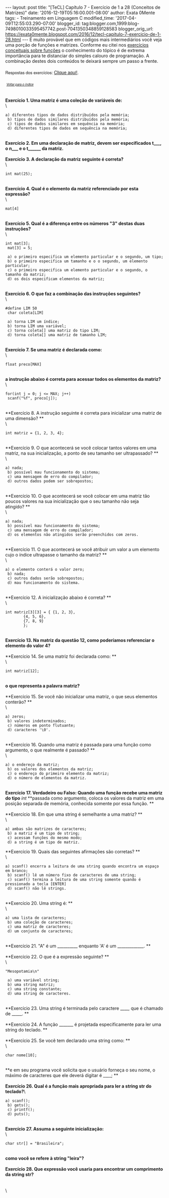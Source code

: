 --- layout: post title: "\[TeCL\] Capítulo 7 - Exercício de 1 a 28
(Conceitos de Matrizes)" date: '2016-12-19T05:16:00.001-08:00' author:
Exata 0Mente tags: - Treinamento em Linguagem C modified\_time:
'2017-04-09T12:55:03.290-07:00' blogger\_id:
tag:blogger.com,1999:blog-7498010033595457742.post-7041350348859128583
blogger\_orig\_url:
https://exata0mente.blogspot.com/2016/12/tecl-capitulo-7-exercicio-de-1-28.html
--- É muito provável que em códigos mais intermediários você veja uma
porção de funções e matrizes. Conforme eu citei nos [exercícios
conceituais sobre
funções](http://exata0mente.blogspot.com/2016/11/tecl-capitulo-5-exercicio-de-1-36.html)
o conhecimento do tópico é de extrema importância para te distanciar do
simples calouro de programação. A combinação destes dois conteúdos te
deixará sempre um passo a frente.\
\
<span
style="font-family: &quot;helvetica neue&quot; , &quot;arial&quot; , &quot;helvetica&quot; , sans-serif;"><span
style="font-size: small;"><span
style="font-family: &quot;helvetica neue&quot; , &quot;arial&quot; , &quot;helvetica&quot; , sans-serif;"><span
style="font-family: &quot;helvetica neue&quot; , &quot;arial&quot; , &quot;helvetica&quot; , sans-serif;"><span
style="font-family: &quot;helvetica neue&quot; , &quot;arial&quot; , &quot;helvetica&quot; , sans-serif;"><span
style="font-family: &quot;helvetica neue&quot; , &quot;arial&quot; , &quot;helvetica&quot; , sans-serif;"><span
style="font-family: &quot;helvetica neue&quot; , &quot;arial&quot; , &quot;helvetica&quot; , sans-serif;"><span
style="font-family: &quot;helvetica neue&quot; , &quot;arial&quot; , &quot;helvetica&quot; , sans-serif;"><span
style="font-family: &quot;helvetica neue&quot; , &quot;arial&quot; , &quot;helvetica&quot; , sans-serif;"><span
style="font-family: &quot;helvetica neue&quot; , &quot;arial&quot; , &quot;helvetica&quot; , sans-serif;"><span
style="font-family: &quot;helvetica neue&quot; , &quot;arial&quot; , &quot;helvetica&quot; , sans-serif;"><span
style="font-family: &quot;helvetica neue&quot; , &quot;arial&quot; , &quot;helvetica&quot; , sans-serif;"><span
style="font-family: &quot;helvetica neue&quot; , &quot;arial&quot; , &quot;helvetica&quot; , sans-serif;">Respos<span
style="font-family: &quot;helvetica neue&quot; , &quot;arial&quot; , &quot;helvetica&quot; , sans-serif;">tas
do<span
style="font-family: &quot;helvetica neue&quot; , &quot;arial&quot; , &quot;helvetica&quot; , sans-serif;">s
exer<span
style="font-family: &quot;helvetica neue&quot; , &quot;arial&quot; , &quot;helvetica&quot; , sans-serif;">cícios:
</span></span></span></span></span></span></span></span></span></span></span></span></span></span></span></span><span
style="font-family: &quot;helvetica neue&quot; , &quot;arial&quot; , &quot;helvetica&quot; , sans-serif;"><span
style="font-family: &quot;helvetica neue&quot; , &quot;arial&quot; , &quot;helvetica&quot; , sans-serif;">[Clique
aqui!](http://adf.ly/1gs6eU).</span></span>\
\
<span
style="font-family: &quot;helvetica neue&quot; , &quot;arial&quot; , &quot;helvetica&quot; , sans-serif;"><span
style="font-size: small;"><span
style="font-family: &quot;helvetica neue&quot; , &quot;arial&quot; , &quot;helvetica&quot; , sans-serif;"><span
style="font-family: &quot;helvetica neue&quot; , &quot;arial&quot; , &quot;helvetica&quot; , sans-serif;"><span
style="font-family: &quot;helvetica neue&quot; , &quot;arial&quot; , &quot;helvetica&quot; , sans-serif;"><span
style="font-family: &quot;helvetica neue&quot; , &quot;arial&quot; , &quot;helvetica&quot; , sans-serif;"><span
style="font-family: &quot;helvetica neue&quot; , &quot;arial&quot; , &quot;helvetica&quot; , sans-serif;"><span
style="font-family: &quot;helvetica neue&quot; , &quot;arial&quot; , &quot;helvetica&quot; , sans-serif;"><span
style="font-family: &quot;helvetica neue&quot; , &quot;arial&quot; , &quot;helvetica&quot; , sans-serif;"><span
style="font-family: &quot;helvetica neue&quot; , &quot;arial&quot; , &quot;helvetica&quot; , sans-serif;"><span
style="font-family: &quot;helvetica neue&quot; , &quot;arial&quot; , &quot;helvetica&quot; , sans-serif;"><span
style="font-family: &quot;helvetica neue&quot; , &quot;arial&quot; , &quot;helvetica&quot; , sans-serif;"> </span></span></span></span></span></span></span></span></span></span></span></span><span
style="font-family: &quot;helvetica neue&quot; , &quot;arial&quot; , &quot;helvetica&quot; , sans-serif;"><span
style="font-size: small;">[<span style="font-size: x-small;">*Voltar
para o ín<span
style="font-family: &quot;helvetica neue&quot; , &quot;arial&quot; , &quot;helvetica&quot; , sans-serif;">di<span
style="font-family: &quot;helvetica neue&quot; , &quot;arial&quot; , &quot;helvetica&quot; , sans-serif;">ce</span></span>*</span>](http://exata0mente.blogspot.com/2016/11/indice-do-blog.html)</span></span>\
\
\
**Exercício 1. Uma matriz é uma coleção de variáveis de:**\
\

    a) diferentes tipos de dados distribuídos pela memória;
     b) tipos de dados similares distribuídos pela memória;
     c) tipos de dados similares em sequência na memória;
     d) diferentes tipos de dados em sequência na memória;

\
**Exercício 2. Em uma declaração de matriz, devem ser especificados
t\_\_\_, o n\_\_\_ e o t\_\_\_\_\_\_ da matriz.**\
\
**Exercício 3. A declaração da matriz seguinte é correta?**\
\

    int mat(25);

\
**Exercício 4. Qual é o elemento da matriz referenciado por esta
expressão?**\
\

    mat[4]

\
**Exercício 5. Qual é a diferença entre os números "3" destas duas
instruções?**\
\

    int mat[3];
     mat[3] = 5;

     a) o primeiro especifica um elemento particular e o segundo, um tipo;
     b) o primeiro especifica um tamanho e o o segundo, um elemento particular;
     c) o primeiro especifica um elemento particular e o segundo, o tamanho da matriz;
     d) os dois especificam elementos da matriz;

\
**Exercício 6. O que faz a combinação das instruções seguintes?**\
\

    #define LIM 50
     char coleta[LIM]

     a) torna LIM um índice;
     b) torna LIM uma variável;
     c) torna coleta[] uma matriz do tipo LIM;
     d) torna coleta[] uma matriz de tamanho LIM;

\
**Exercício 7. Se uma matriz é declarada como:**\
\

    float preco[MAX]

\
**a instrução abaixo é correta para acessar todos os elementos da
matriz?**\
\

    for(int j = 0; j <= MAX; j++)
     scanf("%f", preco[j]);

\
**Exercício 8. A instrução seguinte é correta para inicializar uma
matriz de uma dimensão? **\
\

    int matriz = {1, 2, 3, 4};

\
**Exercício 9. O que acontecerá se você colocar tantos valores em uma
matriz, na sua inicialização, a ponto de seu tamanho ser
ultrapassado? **\
\

    a) nada;
     b) possível mau funcionamento do sistema;
     c) uma mensagem de erro do compilador;
     d) outros dados podem ser sobrepostos;

\
**Exercício 10. O que acontecerá se você colocar em uma matriz tão
poucos valores na sua inicialização que o seu tamanho não seja
atingido? **\
\

    a) nada;
     b) possível mau funcionamento do sistema;
     c) uma mensagem de erro do compilador;
     d) os elementos não atingidos serão preenchidos com zeros.

\
**Exercício 11. O que acontecerá se você atribuir um valor a um elemento
cujo o índice ultrapasse o tamanho da matriz? **\
\

    a) o elemento conterá o valor zero;
     b) nada;
     c) outros dados serão sobrepostos;
     d) mau funcionamento do sistema.

\
**Exercício 12. A inicialização abaixo é correta? **\
\

    int matriz[3][3] = { {1, 2, 3},
            {4, 5, 6},
            {7, 8, 9}
            };

\
**Exercício 13. Na matriz da questão 12, como poderíamos referenciar o
elemento do valor 4?**\
\
**Exercício 14. Se uma matriz foi declarada como: **\
\

    int matriz[12];

\
**o que representa a palavra matriz?**\
\
**Exercício 15. Se você não inicializar uma matriz, o que seus elementos
conterão? **\
\

    a) zeros;
     b) valores indeterminados;
     c) números em ponto flutuante;
     d) caracteres '\0'.

\
**Exercício 16. Quando uma matriz é passada para uma função como
argumento, o que realmente é passado? **\
\

    a) o endereço da matriz;
     b) os valores dos elementos da matriz;
     c) o endereço do primeiro elemento da matriz;
     d) o número de elementos da matriz.

\
**Exercício 17. Verdadeiro ou Falso: Quando uma função recebe uma matriz
do tipo** *int* **passada como argumento, coloca os valores da matriz em
uma posição separada de memória, conhecida somente por essa função. **\
\
**Exercício 18. Em que uma string é semelhante a uma matriz? **\
\

    a) ambas são matrizes de caracteres;
     b) a matriz é um tipo de string;
     c) acessam funções do mesmo modo;
     d) a string é um tipo de matriz.

**Exercício 19. Quais das seguintes afirmações são corretas? **\
\

    a) scanf() encerra a leitura de uma string quando encontra um espaço em branco;
     b) scanf() lê um número fixo de caracteres de uma string;
     c) scanf() termina a leitura de uma string somente quando é pressionado a tecla [ENTER]
     d) scanf() não lê strings.

\
**Exercício 20. Uma string é: **\
\

    a) uma lista de caracteres;
     b) uma coleção de caracteres;
     c) uma matriz de caracteres;
     d) um conjunto de caracteres;

\
**Exercício 21. "A" é um \_\_\_\_\_\_\_\_\_\_ enquanto 'A' é um
\_\_\_\_\_\_\_\_\_\_\_\_\_. **\
\
**Exercício 22. O que é a expressão seguinte? **\
\

    "Mesopotamia\n"

     a) uma variável string;
     b) uma string matriz;
     c) uma string constante;
     d) uma string de caracteres.

\
**Exercício 23. Uma string é terminada pelo caractere \_\_\_\_, que é
chamado de \_\_\_\_\_. **\
\
**Exercício 24. A função \_\_\_\_\_\_\_ é projetada especificamente para
ler uma string do teclado. **\
\
**Exercício 25. Se você tem declarado uma string como: **\
\

    char nome[10];

\
**e em seu programa você solicita que o usuário forneça o seu nome, o
máximo de caracteres que ele deverá digitar é \_\_\_\_; **\
\
**Exercício 26. Qual é a função mais apropriada para ler a string str do
teclado?**\

    a) scanf();
     b) gets();
     c) printf();
     d) puts();

\
**Exercício 27. Assuma a seguinte inicialização:**\
\

    char str[] = "Brasileira";

\
**como você se refere à string "leira"?**\
\
**Exercício 28. Que expressão você usaria para encontrar um comprimento
da string str?**\
\
\
\

